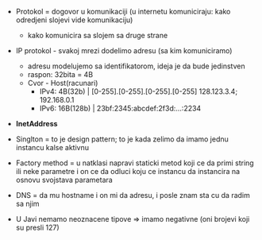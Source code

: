 * Protokol = dogovor u komunikaciji (u internetu komuniciraju: kako odredjeni slojevi vide komunikaciju)
  * kako komunicira sa slojem sa druge strane
* IP protokol - svakoj mrezi dodelimo adresu (sa kim komuniciramo)
  * adresu modelujemo sa identifikatorom, ideja je da bude jedinstven
  * raspon: 32bita = 4B 
  * Cvor - Host(racunari) 
    * IPv4: 4B(32b)     | [0-255].[0-255].[0-255].[0-255]   128.123.3.4; 192.168.0.1
    * IPv6: 16B(128b)   | 23bf:2345:abcdef:2f3d:...:2234 

* **InetAddress**
* Singlton = to je design pattern; to je kada zelimo da imamo jednu instancu kalse aktivnu
* Factory method = u natklasi napravi staticki metod koji ce da primi string ili neke parametre i 
  on ce da odluci koju ce instancu da instancira na osnovu svojstava parametara

* DNS = da mu hostname i on mi da adresu, i posle znam sta cu da radim sa njim

* U Javi nemamo neoznacene tipove => imamo negativne (oni brojevi koji su presli 127)